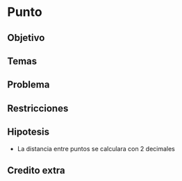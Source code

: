 # Punto

## Objetivo

## Temas

## Problema

## Restricciones

## Hipotesis

* La distancia entre puntos se calculara con 2 decimales

## Credito extra

